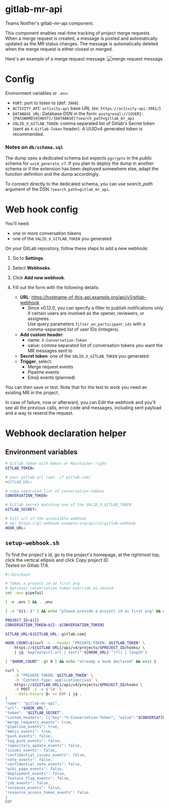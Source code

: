 # gitlab-mr-api

Teams Notifier's gitlab-mr-api component.


This component enables real-time tracking of project merge requests. When a merge request is created, a message is posted and automatically updated as the MR status changes. The message is automatically deleted when the merge request is either closed or merged.

Here's an example of a merge request message:
![merge request message](https://teams-notifier.github.io/docs/deployment/addons/gitlab-mr-api/merge-request-card-example.png)

# Config

Environment variables or `.env`:

* `PORT`: port to listen to (def: `3980`)
* `ACTIVITY_API`: `activity-api` base URL (ex: `https://activity-api:3981/`)
* `DATABASE_URL`: Database DSN in the form: `postgresql://{USER}:{PASSWORD}@{HOST}/{DATABASE}?search_path=gitlab_mr_api`
* `VALID_X_GITLAB_TOKEN`: comma separated list of Gitlab's Secret token (sent as `X-Gitlab-Token` header). A UUIDv4 generated token is recommended.

### Notes on `db/schema.sql`

The dump uses a dedicated schema but expects `pgcrypto` in the *public* schema for `uuid_generate_v7`.
If you plan to deploy the dump in another schema or if the extension has been deployed somewhere else, adapt the function definition and the dump accordingly.

To connect directly to the dedicated schema, you can use *search_path* argument of the DSN `?search_path=gitlab_mr_api`.

# Web hook config

You'll need:
- one or more conversation tokens
- one of the `VALID_X_GITLAB_TOKEN` you generated

On your GitLab repository, follow these steps to add a new webhook:

1. Go to **Settings**.
2. Select **Webhooks**.
3. Click **Add new webhook**.
4. Fill out the form with the following details:

   * **URL**: https://hostname-of-this-api.example.org/api/v1/gitlab-webhook
     * Since v0.12.0, you can specify a filter to publish notifications only if certain users are involved as the opener, reviewers, or assignees. \
       Use query parameters `filter_on_participant_ids` with a comma-separated list of user IDs (integers).
   * **Add custom header**:
     * name: `X-Conversation-Token`
     * value: comma separated list of conversation tokens you want the MR messages sent to
   * **Secret token**: one of the `VALID_X_GITLAB_TOKEN` you generated
   * **Trigger**, select:
     * Merge request events
     * Pipeline events
     * Emoji events (planned)

You can then save or test.
Note that for the test to work you need an existing MR in the project.


In case of failure, now or afterward, you can Edit the webhook and you'll see all the previous calls, error code and messages, including sent payload and a way to resend the request.

# Webhook declaration helper

## Environment variables

```bash
# Gitlab token with Admin or Maintainer right
GITLAB_TOKEN=

# your gitlab url (opt. if gitlab.com)
#GITLAB_URL=

# coma separated list of conversation tokens
CONVERSATION_TOKEN=

# Gitlab secret matching one of the VALID_X_GITLAB_TOKEN
GITLAB_SECRET=

# Full url of the accessible webhook
# eg: https://gl-webhook.example.org/api/v1/gitlab-webhook
HOOK_URL=
```

## `setup-webhook.sh`

To find the project's id, go to the project's homepage, at the rightmost top, click the vertical ellipsis and click *Copy project ID*. \
Tested on Gitlab 17.6.

```bash
#!/bin/bash

# Takes a project id as first arg
# Optional conversation token override as second
set -euo pipefail

[ -e .env ] && . .env

[ -z "${1:-}" ] && echo "please provide a project id as first arg" && exit 1

PROJECT_ID=${1}
CONVERSATION_TOKEN=${2:-$CONVERSATION_TOKEN}

GITLAB_URL=${GITLAB_URL:-gitlab.com}

HOOK_COUNT=$(curl -s --header "PRIVATE-TOKEN: $GITLAB_TOKEN" \
    https://${GITLAB_URL}/api/v4/projects/$PROJECT_ID/hooks/ \
    | jq 'map(select(.url | test("'${HOOK_URL}'")?)) | length')

[ "$HOOK_COUNT" -gt 0 ] && echo "already a hook declared" && exit 1

curl \
    -H "PRIVATE-TOKEN: $GITLAB_TOKEN" \
    -H 'Content-Type: application/json' \
    https://${GITLAB_URL}/api/v4/projects/$PROJECT_ID/hooks \
    -X POST -s -w $'\n' \
    --data-binary @- << EOF | jq .
{
"name": "gitlab-mr-api",
"url": "$HOOK_URL",
"token": "$GITLAB_SECRET",
"custom_headers": [{"key":"X-Conversation-Token", "value":"$CONVERSATION_TOKEN"}],
"merge_requests_events": true,
"pipeline_events": true,
"emoji_events": true,
"push_events": false,
"tag_push_events": false,
"repository_update_events": false,
"issues_events": false,
"confidential_issues_events": false,
"note_events": false,
"confidential_note_events": false,
"wiki_page_events": false,
"deployment_events": false,
"feature_flag_events": false,
"job_events": false,
"releases_events": false,
"resource_access_token_events": false
}
EOF
```
